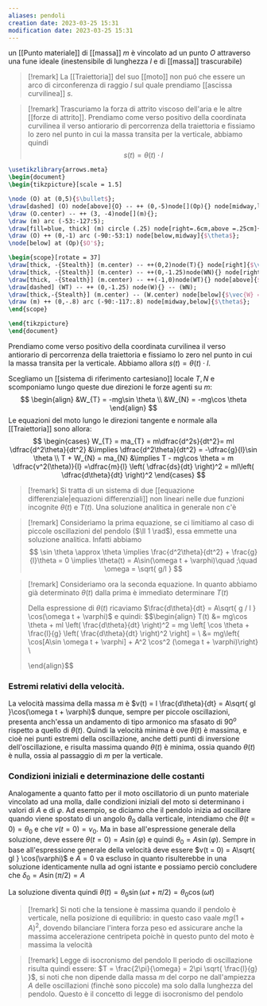 ```yaml
---
aliases: pendoli
creation date: 2023-03-25 15:31
modification date: 2023-03-25 15:31
---
```

un [[Punto materiale]] di [[massa]] $m$ è vincolato ad un punto $O$ attraverso una fune ideale (inestensibile di lunghezza $l$ e di [[massa]] trascurabile)

>[!remark]
>La [[Traiettoria]] del suo [[moto]] non puó che essere un arco di circonferenza di raggio $l$ sul quale prendiamo [[ascissa curvilinea]] $s$.

>[!remark]
>Trascuriamo la forza di attrito viscoso dell'aria e le altre [[forze di attrito]].
>Prendiamo come verso positivo della coordinata curvilinea il verso antiorario di percorrenza della traiettoria e fissiamo lo zero nel punto in cui la massa transita per la verticale, abbiamo quindi
>$$s(t) = \theta(t) \cdot l$$

```tikz
\usetikzlibrary{arrows.meta}
\begin{document}
\begin{tikzpicture}[scale = 1.5]

\node (O) at (0,5){$\bullet$};
\draw[dashed] (O) node[above]{O} -- ++ (0,-5)node[](Op){} node[midway,left]{$l$};
\draw (O.center) -- ++ (3, -4)node[](m){};
\draw (m) arc (-53:-127:5);
\draw[fill=blue, thick] (m) circle (.25) node[right=.6cm,above =.25cm]{$m$};
\draw (O) ++ (0,-1) arc (-90:-53:1) node[below,midway]{$\theta$};
\node[below] at (Op){$O'$};

\begin{scope}[rotate = 37]
\draw[thick, -{Stealth}] (m.center) -- ++(0,2)node(T){} node[right]{$\vec{T}$};
\draw[thick, -{Stealth}] (m.center) -- ++(0,-1.25)node(WN){} node[right]{$\vec{W}_n$};
\draw[thick, -{Stealth}] (m.center) -- ++(-1,0)node(WT){} node[above]{$\vec{W}_T$};
\draw[dashed] (WT) -- ++ (0,-1.25) node(W){} -- (WN);
\draw[thick,-{Stealth}] (m.center) -- (W.center) node[below]{$\vec{W} = m\vec{g}$};
\draw (m) ++ (0,-.8) arc (-90:-117:.8) node[midway,below]{$\theta$};
\end{scope}

\end{tikzpicture}
\end{document}
```

Prendiamo come verso positivo della coordinata curvilinea il verso antiorario di percorrenza della traiettoria e fissiamo lo zero nel punto in cui la massa transita per la verticale. Abbiamo allora $s(t) = \theta(t) \cdot l$.

Scegliamo un [[sistema di riferimento cartesiano]] locale $T,N$ e scomponiamo lungo queste due direzioni le forze agenti su $m:$
$$
\begin{align}
&W_{T} = -mg\sin \theta \\
&W_{N} = -mg\cos \theta 
\end{align}
$$
Le equazioni del moto lungo le direzioni tangente e normale alla [[Traiettoria]] sono allora:
$$
\begin{cases}
W_{T} = ma_{T} = m\dfrac{d^2s}{dt^2}= ml \dfrac{d^2\theta}{dt^2} &\implies \dfrac{d^2\theta}{dt^2} = -\dfrac{g}{l}\sin \theta \\
T + W_{N} = ma_{N} &\implies T - mg\cos \theta = m \dfrac{v^2(\theta)}{l} =\dfrac{m}{l} \left( \dfrac{ds}{dt}  \right)^2 = ml\left( \dfrac{d\theta}{dt}  \right)^2
\end{cases}
$$

>[!remark]
>Si tratta di un sistema di due [[equazione differenziale|equazioni differenziali]] non lineari nelle due funzioni incognite $\theta(t)$ e $T(t)$. Una soluzione analitica in generale non c'è


>[!remark]
>Consideriamo la prima equazione, se ci limitiamo al caso di piccole oscillazioni del pendolo ($\ll 1 \rad$), essa emmette una soluzione analitica. Infatti abbiamo
> $$ \sin \theta \approx \theta \implies \frac{d^2\theta}{dt^2} + \frac{g}{l}\theta = 0 \implies \theta(t) = A\sin(\omega t + \varphi)\quad ;\quad \omega = \sqrt{ g/l } $$

>[!remark]
>Consideriamo ora la seconda equazione. In quanto abbiamo già determinato $\theta(t)$ dalla prima è immediato determinare $T(t)$
>
>Della espressione di $\theta(t)$ ricaviamo $\frac{d\theta}{dt} = A\sqrt{ g / l  } \cos(\omega t + \varphi)$ e quindi:
> $$\begin{align}
>  T(t) &= mg\cos \theta + ml \left( \frac{d\theta}{dt}  \right)^2 = mg \left[ \cos \theta + \frac{l}{g} \left( \frac{d\theta}{dt}  \right)^2 \right] = \\
>&= mg\left\{ \cos[A\sin \omega t + \varphi] + A^2 \cos^2 (\omega t + \varphi)\right\}  \\
>
>\end{align}$$

### Estremi relativi della velocità.
La velocità massima della massa $m$ è $v(t) = l \frac{d\theta}{dt} = A\sqrt{ gl }\cos(\omega t + \varphi)$ dunque, sempre per piccole oscillazioni, presenta anch'essa un andamento di tipo armonico ma sfasato di $90^o$ rispetto a quello di $\theta(t)$. Quindi la velocità minima è ove $\theta(t)$ è massima, e cioè nei punti estremi della oscillazione, anche detti punti di inversione dell'oscillazione, e risulta massima quando $\theta(t)$ è minima, ossia quando $\theta(t)$ è nulla, ossia al passaggio di $m$ per la verticale.

### Condizioni iniziali e determinazione delle costanti
Analogamente a quanto fatto per il moto oscillatorio di un punto materiale vincolato ad una molla, dalle condizioni iniziali del moto si determinano i valori di $A$ e di $\varphi$.
Ad esempio, se diciamo che il pendolo inizia ad oscillare quando viene spostato di un angolo $\theta_{0}$ dalla verticale, intendiamo che $\theta(t = 0)=\theta_{0}$ e che $v(t = 0) = v_{0}$. Ma in base all'espressione generale della soluzione, deve essere $\theta(t =0) = A\sin(\varphi)$ e quindi $\theta_{0} = A\sin(\varphi)$.
Sempre in base all'espressione generale della velocità deve essere $v(t = 0) = A\sqrt{ gl } \cos(\varphi)$ e $A = 0$ va escluso in quanto risulterebbe in una soluzione identicamente nulla ad ogni istante e possiamo perciò concludere che $\delta_{0} = A\sin(\pi/2) = A$

La soluzione diventa quindi $\theta(t) = \theta_{0} \sin (\omega t  + \pi/2) = \theta_{0} \cos(\omega t)$

>[!remark]
>Si noti che la tensione è massima quando il pendolo è verticale, nella posizione di equilibrio: in questo caso vaale $mg(1 + A)^2$, dovendo bilanciare l'intera forza peso ed assicurare anche la massima accelerazione centripeta poichè in questo punto del moto è massima la velocità

>[!remark] Legge di isocronismo del pendolo
>Il periodo di oscillazione risulta quindi essere: $T = \frac{2\pi}{\omega} = 2\pi \sqrt{ \frac{l}{g} }$, si noti che non dipende dalla massa $m$ del corpo ne dall'ampiezza $A$ delle oscillazioni (finchè sono piccole) ma solo dalla lunghezza del pendolo. Questo è il concetto di legge di isocronismo del pendolo